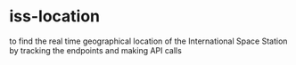 # iss-location
to find the real time geographical location of the International Space Station by tracking the endpoints and making API calls 

